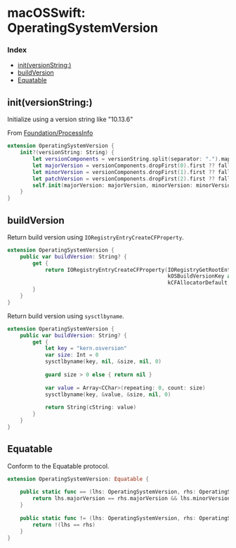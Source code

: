 # macOSSwift: OperatingSystemVersion

### Index

* [init(versionString:)](https://github.com/erikberglund/macOSSwift/blob/master/macOSSwift_OperatingSystemVersion.md#initversionstring)
* [buildVersion](https://github.com/erikberglund/macOSSwift/blob/master/macOSSwift_OperatingSystemVersion.md#buildversion)
* [Equatable](https://github.com/erikberglund/macOSSwift/blob/master/macOSSwift_OperatingSystemVersion.md#equatable)

## init(versionString:)

Initialize using a version string like "10.13.6"

From [Foundation/ProcessInfo](https://github.com/apple/swift-corelibs-foundation/blob/5ffa3c88dcfdc3db73a7fcd7f1ca27611f59a0ef/Foundation/ProcessInfo.swift#L142-L146)

```swift
extension OperatingSystemVersion {
    init?(versionString: String) {
        let versionComponents = versionString.split(separator: ".").map(String.init).compactMap({ Int($0) })
        let majorVersion = versionComponents.dropFirst(0).first ?? fallbackMajor
        let minorVersion = versionComponents.dropFirst(1).first ?? fallbackMinor
        let patchVersion = versionComponents.dropFirst(2).first ?? fallbackPatch
        self.init(majorVersion: majorVersion, minorVersion: minorVersion, patchVersion: patchVersion)
    }
}
```

## buildVersion

Return build version using `IORegistryEntryCreateCFProperty`.

```swift
extension OperatingSystemVersion {
    public var buildVersion: String? {
        get {
            return IORegistryEntryCreateCFProperty(IORegistryGetRootEntry(kIOMasterPortDefault),
                                                   kOSBuildVersionKey as CFString,
                                                   kCFAllocatorDefault, 0)?.takeRetainedValue() as? String
        }
    }
}
```

Return build version using `sysctlbyname`.

```swift
extension OperatingSystemVersion {
    public var buildVersion: String? {
        get {
            let key = "kern.osversion"
            var size: Int = 0
            sysctlbyname(key, nil, &size, nil, 0)
            
            guard size > 0 else { return nil }
            
            var value = Array<CChar>(repeating: 0, count: size)
            sysctlbyname(key, &value, &size, nil, 0)
            
            return String(cString: value)
        }
    }
}
```

## Equatable

Conform to the Equatable protocol.

```swift
extension OperatingSystemVersion: Equatable {
    
    public static func == (lhs: OperatingSystemVersion, rhs: OperatingSystemVersion) -> Bool {
        return lhs.majorVersion == rhs.majorVersion && lhs.minorVersion == rhs.minorVersion && lhs.patchVersion == rhs.patchVersion
    }
    
    public static func != (lhs: OperatingSystemVersion, rhs: OperatingSystemVersion) -> Bool {
        return !(lhs == rhs)
    }
}
```